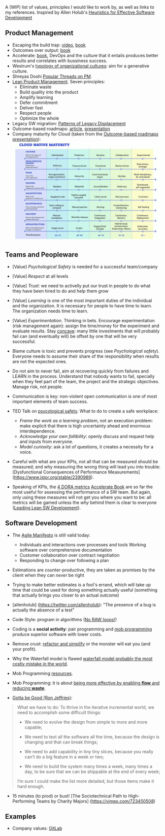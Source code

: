 A (WIP) list of values, principles I would like to work by, as well as links to my references. Inspired by Allen Holub's [Heuristics for Effective Software Development](https://holub.com/heuristics-for-effective-software-development-a-continuously-evolving-list/)

## Product Management
- Escaping the build trap: [video](https://www.youtube.com/watch?v=DmJXpI7OJuY), [book](https://www.goodreads.com/book/show/42611483-escaping-the-build-trap)
- Outcomes over output: [book](https://www.goodreads.com/book/show/45186993-outcomes-over-output)
- Accelerate: [book](https://itrevolution.com/book/accelerate/), DevOps and the culture that it entails produces better results and correlates with bussiness success.
- Westrum's [typology of organizational cultures](https://www.researchgate.net/profile/Ron-Westrum-2/publication/8150380_A_Typology_of_Organisational_Cultures/links/0046351f7f516cb1a4000000/A-Typology-of-Organisational-Cultures.pdf): aim for a generative culture.
- Shreyas Doshi [Popular Threads on PM](https://twitter.com/shreyas/status/1303150374124048386).
- [Lean Product Management](https://railsware.com/blog/what-makes-product-development-lean/). Seven principles:
  - Eliminate waste
  - Build quality into the product
  - Amplify learning
  - Defer commitment
  - Deliver fast
  - Respect people
  - Optimize the whole 
- Legacy SW migration: [Patterns of Legacy Displacement](https://martinfowler.com/articles/patterns-legacy-displacement/)
- Outcome-based roadmaps: [article](https://medium.com/swlh/outcome-based-roadmaps-unleash-the-power-of-a-shared-vision-and-purpose-851401c7aa54), [presentation](https://drive.google.com/file/d/1LXCxfQbGeBlJXUtm-3mtLIR-NWQYgNFh/view?usp=sharing)
- Company maturity for Cloud (taken from the [Outcome-based roadmaps presentation](https://drive.google.com/file/d/1LXCxfQbGeBlJXUtm-3mtLIR-NWQYgNFh/view?usp=sharing)):
![Company Maturity for Cloud](images/cloud_ready_company_table.jpg)

## Teams and Peopleware
- [Value] *Psychological Safety* is needed for a successful team/company
- [Value] *Respect* at all levels 
- [Value] *Trust*: we need to activelly put our trust in people to do what they have been hired to do and help them grow
- [Value] *Learning* is one of the most important duties of the individual and the organization. It is necessary for people to have time to learn. The organization needs time to learn.
- [Value] *Experimentation*. Thinking in bets. Encourage experimentation (risk management again): assign the time/money for the experiment and evaluate results. Stay [concave](https://www.goodreads.com/book/show/13530973-antifragile): many little investments that will probably fail can (and eventually will) be offset by one that will be very successful.

- Blame culture is toxic and prevents progress (see _Psychological safety_). Everyone needs to assume their share of the responsibility when results are not the expected ones.
- Do not aim to never fail, aim at recovering quickly from failures and LEARN in the process. Understand that nobody wants to fail, specially when they feel part of the team, the project and the strategic objectives. Manage risk, not people.
- Communication is key: non-violent open communication is one of most important elements of team success.
- TED Talk on [psycological safety](https://www.youtube.com/watch?v=LhoLuui9gX8&). What to do to create a safe workplace:
  - *Frame the work as a learning problem*, not an execution problem: make explicit that there is high uncertainty ahead and enormous interdependence.
  - *Acknowledge your own fallibility*: openly discuss and request help and inputs from everyone.
  - *Model curiosity*: ask a lot of questions, it creates a necessity for a voice.
- Careful with what are your KPIs, not all that can be measured should be measured; and why measuring the wrong thing will lead you into trouble: [Dysfunctional Consequences of Performance Measurements] (https://www.jstor.org/stable/2390989).
- Speaking of KPIs, the [4 DORA metrics](https://www.engprod.guide/docs/dora-four-key-metrics-accelerate-book) [Accelerate Book](https://www.goodreads.com/book/show/35747076-accelerate) are so far the most useful for assessing the performance of a SW team. But again, only using these measures will not get you where you want to be: all metrics will be gamed unless the _why_ behind them is clear to everyone ([Leading Lean SW Development](https://www.goodreads.com/book/show/6743843-leading-lean-software-development)).

## Software Development
- The [Agile Manifesto](https://agilemanifesto.org/) is still valid today:
  - Individuals and interactions over processes and tools Working software over comprehensive documentation
  - Customer collaboration over contract negotiation
  - Responding to change over following a plan

- Estimations are counter-productive, they are taken as promises by the client when they can *never* be right
- Trying to make better estimates is a fool's errand, which will take up time that could be used for doing something actually useful (something that actually brings you closer to an actual outcome)
- [allenholub] (https://twitter.com/allenholub): "The presence of a bug is actually the absence of a test"
- Code Style: program in algorithms ([No RAW loops!](https://www.youtube.com/watch?v=W2tWOdzgXHA))
- Coding is a **social activity**: pair programming and [mob programming](https://mobprogramming.org/mob-programming-basics/) produce superior software with lower costs.
- Remove crust: [refactor and simplify](https://martinfowler.com/articles/is-quality-worth-cost.html) or the monster will eat you (and your profit).
- Why the Waterfall model is flawed [waterfall model probably the most costly mistake in the world](http://valueatwork.se/waterfall-model-probably-the-most-costly-mistake-in-the-world/?lang=en).
- Mob Programming [resources](https://trello.com/b/1lfMkCOh/software-profession-resources).
- Mob Programming: it is about [being more effective by enabling **flow** and reducing **waste**](https://www.youtube.com/watch?v=28S4CVkYhWA).
- [Gotta be Good (Ron Jeffries)](https://ronjeffries.com/articles/-z022/0222ff/gotta-be-good/):

> What we have to do:
> To thrive in the iterative incremental world, we need to accomplish some difficult things:
> 
> - We need to evolve the design from simple to more and more capable;
>
> - We need to test all the software all the time, because the design is changing and that can break things;
>
> - We need to add capability in tiny tiny slices, because you really can’t do a big feature in a week or two;
>
> - We need to build the system many times a week, many times a day, to be sure that we can be shippable at the end of every week;
>
> I’m sure I could make the list more detailed, but those items make it hard enough.

- 15 minutes (to prod) or bust! [The Sociotechnical Path to High-Performing Teams by Charity Majors] (https://vimeo.com/723450508)

## Examples

- Company values: [GitLab](https://about.gitlab.com/handbook/values/)
